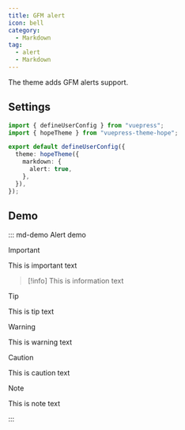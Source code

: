 ```yaml
---
title: GFM alert
icon: bell
category:
  - Markdown
tag:
  - alert
  - Markdown
---
```


The theme adds GFM alerts support.

<!-- more -->

## Settings

```ts twoslash {7} title=".vuepress/config.ts"
import { defineUserConfig } from "vuepress";
import { hopeTheme } from "vuepress-theme-hope";

export default defineUserConfig({
  theme: hopeTheme({
    markdown: {
      alert: true,
    },
  }),
});
```

## Demo

<!-- markdownlint-disable MD028 -->

::: md-demo Alert demo

> [!important]
> This is important text

> [!info]
> This is information text

> [!tip]
> This is tip text

> [!warning]
> This is warning text

> [!caution]
> This is caution text

> [!note]
> This is note text

:::

<!-- markdownlint-enable MD028 -->
